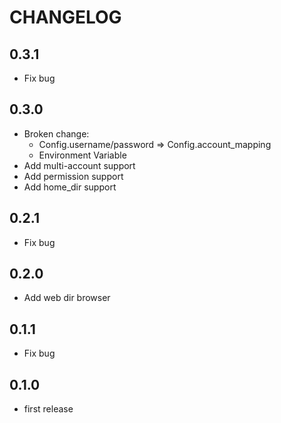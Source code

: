 # CHANGELOG

## 0.3.1
- Fix bug

## 0.3.0
- Broken change:
  - Config.username/password => Config.account_mapping
  - Environment Variable
- Add multi-account support
- Add permission support
- Add home_dir support

## 0.2.1
- Fix bug

## 0.2.0
- Add web dir browser

##  0.1.1
- Fix bug

## 0.1.0
- first release
